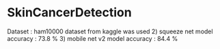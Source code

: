 # SkinCancerDetection

Dataset : ham10000 dataset from kaggle was used 
2) squeeze net model accuracy : 73.8 %
3) mobile net v2 model accuracy : 84.4 %
